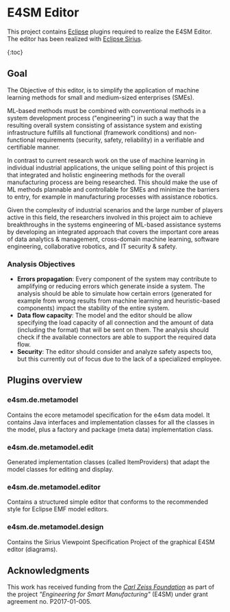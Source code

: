 # E4SM Editor
This project contains [Eclipse](https://eclipse.org) plugins required to realize the E4SM Editor. The editor has been realized with [Eclipse Sirius](https://www.eclipse.org/sirius/).

{:toc}

## Goal
The Objective of this editor, is to simplify the application of machine learning methods for small and medium-sized enterprises (SMEs).

ML-based methods must be combined with conventional methods in a system development process ("engineering") in such a way that the resulting overall system consisting of assistance system and existing infrastructure fulfills all functional (framework conditions) and non-functional requirements (security, safety, reliability) in a verifiable and certifiable manner.

In contrast to current research work on the use of machine learning in individual industrial applications, the unique selling point of this project  is that integrated and holistic engineering methods for the overall manufacturing process are being researched. This should make the use of ML methods plannable and controllable for SMEs and minimize the barriers to entry, for example in manufacturing processes with assistance robotics.

Given the complexity of industrial scenarios and the large number of players active in this field, the researchers involved in this project aim to achieve breakthroughs in the systems engineering of ML-based assistance systems by developing an integrated approach that covers the important core areas of data analytics & management, cross-domain machine learning, software engineering, collaborative robotics, and IT security & safety.

### Analysis Objectives
- **Errors propagation**: Every component of the system may contribute to amplifying or reducing errors which generate inside a system. The analysis should be able to simulate how certain errors (generated for example from wrong results from machine learning and heuristic-based components) impact the stability of the entire system.
- **Data flow capacity**: The model and the editor should be allow specifying the load capacity of all connection and the amount of data (including the format) that will be sent on them. The analysis should check if the available connectors are able to support the required data flow.
- **Security**: The editor should consider and analyze safety aspects too, but this currently out of focus due to the lack of a specialized employee.

## Plugins overview
### e4sm.de.metamodel
Contains the ecore metamodel specification for the e4sm data model. It contains Java interfaces and implementation classes for all the classes in the model, plus a factory and package (meta data) implementation class.

### e4sm.de.metamodel.edit
Generated implementation classes (called ItemProviders) that adapt the model classes for editing and display.

### e4sm.de.metamodel.editor
Contains a structured simple editor that conforms to the recommended style for Eclipse EMF model editors.

### e4sm.de.metamodel.design
Contains the Sirius Viewpoint Specification Project of the graphical E4SM editor (diagrams).

## Acknowledgments
This work has received funding from the _[Carl Zeiss Foundation](https://www.carl-zeiss-stiftung.de/english)_ as part of the project _"Engineering for Smart Manufacturing"_ (E4SM) under grant agreement no. P2017-01-005.
